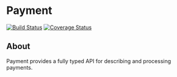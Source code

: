 # Payment
[![Build Status](https://travis-ci.org/bartfeenstra/payment.svg?branch=master)](https://travis-ci.org/bartfeenstra/payment) [![Coverage Status](https://coveralls.io/repos/bartfeenstra/payment/badge.svg?branch=master)](https://coveralls.io/r/bartfeenstra/payment?branch=master)

## About
Payment provides a fully typed API for describing and processing payments.

